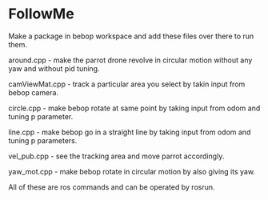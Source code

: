 # FollowMe
Make a package in bebop workspace and add these files over there to run them.

around.cpp     -  make the parrot drone revolve in circular motion without any yaw and without pid tuning.

camViewMat.cpp -  track a particular area you select by takin input from bebop camera.

circle.cpp     -  make bebop rotate at same point by taking input from odom and tuning p parameter.

line.cpp       -  make bebop go in a straight line by taking input from odom and tuning p parameters.

vel_pub.cpp    -  see the tracking area and move parrot accordingly.

yaw_mot.cpp    -  make bebop rotate in circular motion by also giving its yaw.

All of these are ros commands and can be operated by rosrun.
